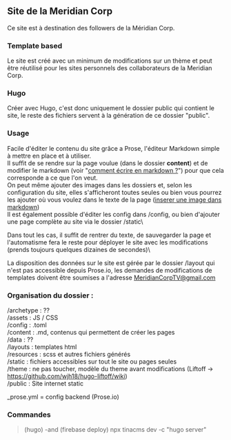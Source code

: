 ## Site de la Meridian Corp

Ce site est à destination des followers de la Méridian Corp.

### Template based
Le site est créé avec un minimum de modifications sur un thème et peut être réutilisé pour les sites personnels des collaborateurs de la Meridian Corp.

### Hugo
Créer avec Hugo, c'est donc uniquement le dossier public qui contient le site, le reste des fichiers servent à la génération de ce dossier "public".

### Usage
Facile d'éditer le contenu du site grâce a Prose, l'éditeur Markdown simple à mettre en place et à utiliser.\
Il suffit de se rendre sur la page voulue (dans le dossier **content**) et de modifier le markdown (voir "[comment écrire en markdown ?](https://docs.roadiz.io/fr/latest/user/write-in-markdown/index.html)") pour que cela corresponde a ce que l'on veut.\
On peut même ajouter des images dans les dossiers et, selon les configuration du site, elles s'afficheront toutes seules ou bien vous pourrez les ajouter où vous voulez dans le texte de la page ([inserer une image dans markdown](https://code-garage.fr/blog/comment-ajouter-une-image-dans-un-fichier-mardown/))\
Il est également possible d'éditer les config dans /config, ou bien d'ajouter une page complète au site via le dossier /static\

Dans tout les cas, il suffit de rentrer du texte, de sauvegarder la page et l'automatisme fera le reste pour déployer le site avec les modifications (prends toujours quelques dizaines de secondes)\

La disposition des données sur le site est gérée par le dossier /layout qui n'est pas accessible depuis Prose.io, les demandes de modifications de templates doivent être soumises a l'adresse MeridianCorpTV@gmail.com
### Organisation du dossier :

/archetype : ??\
/assets : JS / CSS\
/config : .toml\
/content : .md, contenus qui permettent de créer les pages\
/data : ??\
/layouts : templates html\
/resources : scss et autres fichiers générés\
/static : fichiers accessibles sur tout le site ou pages seules\
/theme : ne pas toucher, modèle du theme avant modifications (Liftoff -> https://github.com/wjh18/hugo-liftoff/wiki)\
/public : Site internet static


_prose.yml = config backend (Prose.io)


### Commandes
> (hugo) -and (firebase deploy)
> npx tinacms dev -c "hugo server"